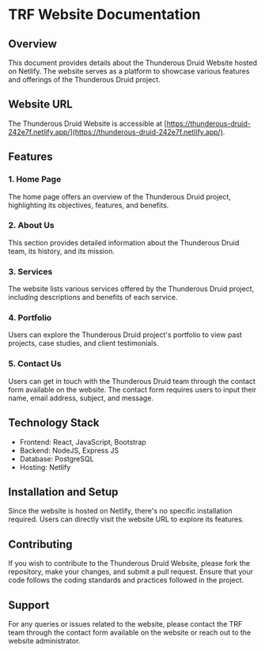 # TRF Website Documentation

## Overview

This document provides details about the Thunderous Druid Website hosted on Netlify. The website serves as a platform to showcase various features and offerings of the Thunderous Druid project.

## Website URL

The Thunderous Druid Website is accessible at [https://thunderous-druid-242e7f.netlify.app/](https://thunderous-druid-242e7f.netlify.app/).

## Features

### 1. Home Page
The home page offers an overview of the Thunderous Druid project, highlighting its objectives, features, and benefits.

### 2. About Us
This section provides detailed information about the Thunderous Druid team, its history, and its mission.

### 3. Services
The website lists various services offered by the Thunderous Druid project, including descriptions and benefits of each service.

### 4. Portfolio
Users can explore the Thunderous Druid project's portfolio to view past projects, case studies, and client testimonials.

### 5. Contact Us
Users can get in touch with the Thunderous Druid team through the contact form available on the website. The contact form requires users to input their name, email address, subject, and message.

## Technology Stack

- Frontend: React, JavaScript, Bootstrap
- Backend: NodeJS, Express JS
- Database: PostgreSQL
- Hosting: Netlify

## Installation and Setup

Since the website is hosted on Netlify, there's no specific installation required. Users can directly visit the website URL to explore its features.

## Contributing

If you wish to contribute to the Thunderous Druid Website, please fork the repository, make your changes, and submit a pull request. Ensure that your code follows the coding standards and practices followed in the project.

## Support

For any queries or issues related to the website, please contact the TRF team through the contact form available on the website or reach out to the website administrator.
